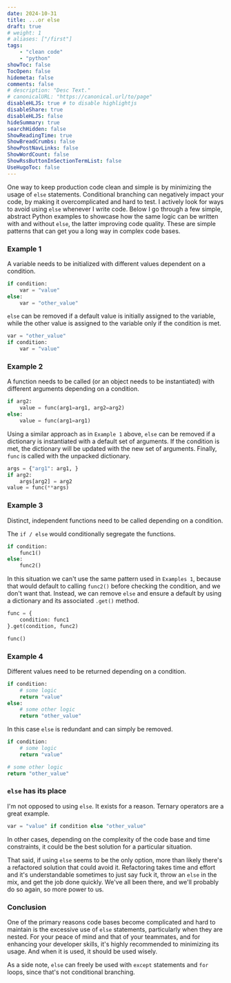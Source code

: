 ```yaml
---
date: 2024-10-31
title: ...or else
draft: true
# weight: 1
# aliases: ["/first"]
tags:
    - "clean code"
    - "python"
showToc: false
TocOpen: false
hidemeta: false
comments: false
# description: "Desc Text."
# canonicalURL: "https://canonical.url/to/page"
disableHLJS: true # to disable highlightjs
disableShare: true
disableHLJS: false
hideSummary: true
searchHidden: false
ShowReadingTime: true
ShowBreadCrumbs: false
ShowPostNavLinks: false
ShowWordCount: false
ShowRssButtonInSectionTermList: false
UseHugoToc: false
---
```

One way to keep production code clean and simple is by minimizing the usage of `else` statements. Conditional branching can negatively impact your code, by making it overcomplicated and hard to test. I actively look for ways to avoid using `else` whenever I write code. Below I go through a few simple, abstract Python examples to showcase how the same logic can be written with and without `else`, the latter improving code quality. These are simple patterns that can get you a long way in complex code bases.

### Example 1
A variable needs to be initialized with different values dependent on a condition.

```python
if condition:
    var = "value"
else:
    var = "other_value"
```

`else` can be removed if a default value is initially assigned to the variable, while the other value is assigned to the variable only if the condition is met.
```python
var = "other_value"
if condition:
    var = "value"
```

### Example 2
A function needs to be called (or an object needs to be instantiated) with different arguments depending on a condition.

```python
if arg2:
    value = func(arg1=arg1, arg2=arg2)
else:
    value = func(arg1=arg1)
```

Using a similar approach as in `Example 1` above, `else` can be removed if a dictionary is instantiated with a default set of arguments. If the condition is met, the dictionary will be updated with the new set of arguments. Finally, `func` is called with the unpacked dictionary.
```python
args = {"arg1": arg1, }
if arg2:
    args[arg2] = arg2
value = func(**args)
```

### Example 3
Distinct, independent functions need to be called depending on a condition.

The `if / else` would conditionally segregate the functions.
```python
if condition:
    func1()
else:
    func2()
```

In this situation we can't use the same pattern used in `Examples 1`, because that would default to calling `func2()` before checking the condition, and we don't want that. Instead, we can remove `else` and ensure a default by using a dictionary and its associated `.get()` method.

```python
func = {
    condition: func1
}.get(condition, func2)

func()
```

### Example 4
Different values need to be returned depending on a condition.

```python
if condition:
    # some logic
    return "value"
else:
    # some other logic
    return "other_value"
```

In this case `else` is redundant and can simply be removed.
```python
if condition:
    # some logic
    return "value"

# some other logic
return "other_value"
```

### `else` has its place

I'm not opposed to using `else`. It exists for a reason. Ternary operators are a great example.
```python
var = "value" if condition else "other_value"
```

In other cases, depending on the complexity of the code base and time constraints, it could be the best solution for a particular situation.

That said, if using `else` seems to be the only option, more than likely there's a refactored solution that could avoid it. Refactoring takes time and effort and it's understandable sometimes to just say fuck it, throw an `else` in the mix, and get the job done quickly. We've all been there, and we'll probably do so again, so more power to us.

### Conclusion

One of the primary reasons code bases become complicated and hard to maintain is the excessive use of `else` statements, particularly when they are nested. For your peace of mind and that of your teammates, and for enhancing your developer skills, it's highly recommended to minimizing its usage. And when it is used, it should be used wisely.

As a side note, `else` can freely be used with `except` statements and `for` loops, since that's not conditional branching.
